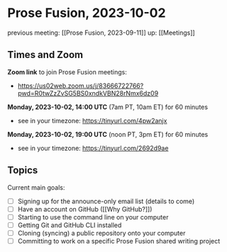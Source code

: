 # Prose Fusion, 2023-10-02

previous meeting: [[Prose Fusion, 2023-09-11]]
up: [[Meetings]]

## Times and Zoom

**Zoom link** to join Prose Fusion meetings:

- https://us02web.zoom.us/j/83666722766?pwd=R0twZzZvSG5BS0xndkVBN28rNmx6dz09

**Monday, 2023-10-02, 14:00 UTC** (7am PT, 10am ET) for 60 minutes

- see in your timezone: https://tinyurl.com/4pw2anjx

**Monday, 2023-10-02, 19:00 UTC** (noon PT, 3pm ET) for 60 minutes

- see in your timezone: https://tinyurl.com/2692d9ae

## Topics

Current main goals:

- [ ] Signing up for the announce-only email list (details to come)
- [ ] Have an account on GitHub ([[Why GitHub?]])
- [ ] Starting to use the command line on your computer
- [ ] Getting Git and GitHub CLI installed
- [ ] Cloning (syncing) a public repository onto your computer
- [ ] Committing to work on a specific Prose Fusion shared writing project
